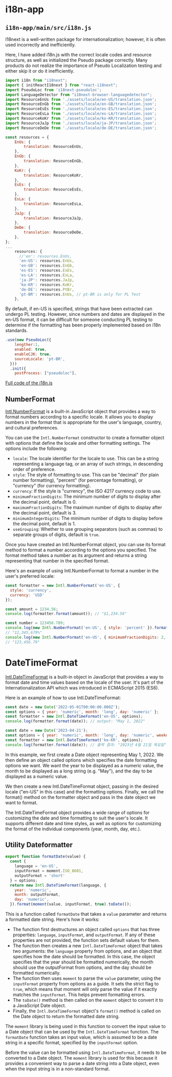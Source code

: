 # i18n-app

## `i18n-app/main/src/i18n.js`
I18next is a well-written package for internationalization; however, it is often used incorrectly and inefficiently.

Here, I have added i18n.js with the correct locale codes and resource structure, as well as initialized the Pseudo package correctly. Many products do not realize the importance of Pseudo Localization testing and either skip it or do it inefficiently.

```javascript
import i18n from "i18next";
import { initReactI18next } from "react-i18next";
import PseudoLoc from 'i18next-pseudoloc';
import LanguageDetector from "i18next-browser-languagedetector";
import ResourceEnUs from './assets/locale/en-US/translation.json';
import ResourceEnGb from './assets/locale/en-GB/translation.json';
import ResourceEsEs from './assets/locale/es-ES/translation.json';
import ResourceEsLa from './assets/locale/es-LA/translation.json';
import ResourceKoKr from './assets/locale/ko-KR/translation.json';
import ResourceJaJp from './assets/locale/ja-JP/translation.json';
import ResourceDeDe from './assets/locale/de-DE/translation.json';

const resources = {
    EnUs: {
        translation: ResourceEnUs,
    },
    EnGb: {
        translation: ResourceEnGb,
    },
    KoKr: {
        translation: ResourceKoKr,
    },
    EsEs: {
        translation: ResourceEsEs,
    },
    EsLa: {
        translation: ResourceEsLa,
    },
    JaJp: {
        translation: ResourceJaJp,
    },
    DeDe: {
        translation: ResourceDeDe,
    },
};
...
    resources: {
      //'en': resources.EnUs,
      'en-US': resources.EnUs,
      'en-GB': resources.EnGb,
      'es-ES': resources.EsEs,
      'es-LA': resources.EsLa,
      'ja-JP': resources.JaJp,
      'ko-KR': resources.KoKr,
      'de-DE': resources.PtBr,
      'pt-BR': resources.EnUs, // pt-BR is only for PL Test
    },
```

By default, if en-US is specified, strings that have been extracted can undergo PL testing. However, since numbers and dates are displayed in the en-US format, it can be difficult for someone conducting PL testing to determine if the formatting has been properly implemented based on i18n standards.
```javascript
.use(new PseudoLoc({
    lengther:1,
    enabled: true,
    enableCJK: true,
    sourceLocale: 'pt-BR',
  }))
  .init({
    postProcess: ["pseudoloc"],
```

[Full code of the i18n.js](https://github.com/xxflux/i18n-app/blob/main/src/i18n.js)

## NumberFormat
[Intl.NumberFormat](https://developer.mozilla.org/en-US/docs/Web/JavaScript/Reference/Global_Objects/Intl/NumberFormat) is a built-in JavaScript object that provides a way to format numbers according to a specific locale. It allows you to display numbers in the format that is appropriate for the user's language, country, and cultural preferences.

You can use the `Intl.NumberFormat` constructor to create a formatter object with options that define the locale and other formatting settings. The options include the following:
* `locale`: The locale identifier for the locale to use. This can be a string representing a language tag, or an array of such strings, in descending order of preference.
* `style`: The style of formatting to use. This can be "decimal" (for plain number formatting), "percent" (for percentage formatting), or "currency" (for currency formatting).
* `currency`: If the style is "currency", the ISO 4217 currency code to use.
* `minimumFractionDigits`: The minimum number of digits to display after the decimal point, default is 0.
* `maximumFractionDigits`: The maximum number of digits to display after the decimal point, default is 3.
* `minimumIntegerDigits`: The minimum number of digits to display before the decimal point, default is 1.
* `useGrouping`: Whether to use grouping separators (such as commas) to separate groups of digits, default is `true`.

Once you have created an Intl.NumberFormat object, you can use its format method to format a number according to the options you specified. The format method takes a number as its argument and returns a string representing that number in the specified format.

Here's an example of using Intl.NumberFormat to format a number in the user's preferred locale:

```javascript
const formatter = new Intl.NumberFormat('en-US', {
  style: 'currency',
  currency: 'USD'
});

const amount = 1234.56;
console.log(formatter.format(amount)); // "$1,234.56"

const number = 123456.789;
console.log(new Intl.NumberFormat('en-US', { style: 'percent' }).format(number));
// "12,345,679%"
console.log(new Intl.NumberFormat('en-US', { minimumFractionDigits: 2, maximumFractionDigits: 2 }).format(number));
// "123,456.79"

```

# DateTimeFormat
[Intl.DateTimeFormat](https://developer.mozilla.org/en-US/docs/Web/JavaScript/Reference/Global_Objects/Intl/DateTimeFormat) is a built-in object in JavaScript that provides a way to format date and time values based on the locale of the user. It's part of the Internationalization API which was introduced in ECMAScript 2015 (ES6).

Here is an example of how to use Intl.DateTimeFormat:
```javascript
const date = new Date('2022-05-01T00:00:00.000Z');
const options = { year: 'numeric', month: 'long', day: 'numeric' };
const formatter = new Intl.DateTimeFormat('en-US', options);
console.log(formatter.format(date)); // output: "May 1, 2022"

const date = new Date('2023-04-21');
const options = { year: 'numeric', month: 'long', day: 'numeric', weekday: 'long' };
const formatter = new Intl.DateTimeFormat('ko-KR', options);
console.log(formatter.format(date)); // 출력 결과: "2023년 4월 21일 목요일"
```

In this example, we first create a Date object representing May 1, 2022. We then define an object called options which specifies the date formatting options we want. We want the year to be displayed as a numeric value, the month to be displayed as a long string (e.g. "May"), and the day to be displayed as a numeric value.

We then create a new Intl.DateTimeFormat object, passing in the desired locale ("en-US" in this case) and the formatting options. Finally, we call the format() method on the formatter object and pass in the date object we want to format.

The Intl.DateTimeFormat object provides a wide range of options for customizing the date and time formatting to suit the user's locale. It supports different date and time styles, as well as options for customizing the format of the individual components (year, month, day, etc.).

## Utility Dateformatter
```javascript
export function formatDate(value) {
  const {
    language = 'en-US',
    inputFormat = moment.ISO_8601,
    outputFormat = 'short'
  } = options;
  return new Intl.DateTimeFormat(language, {
    year: 'numeric',
    month: outputFormat,
    day: 'numeric',
  }).format(moment(value, inputFormat, true).toDate());
```

This is a function called `formatDate` that takes a `value` parameter and returns a formatted date string. Here's how it works:

* The function first destructures an object called `options` that has three properties: `language`, `inputFormat`, and `outputFormat`. If any of these properties are not provided, the function sets default values for them.
* The function then creates a new `Intl.DateTimeFormat` object that takes two arguments: the `language` property from options, and an object that specifies how the date should be formatted. In this case, the object specifies that the year should be formatted numerically, the month should use the outputFormat from options, and the day should be formatted numerically.
* The function then uses `moment` to parse the `value` parameter, using the `inputFormat` property from options as a guide. It sets the strict flag to `true`, which means that moment will only parse the value if it exactly matches the `inputFormat`. This helps prevent formatting errors.
* The `toDate()` method is then called on the `moment` object to convert it to a JavaScript Date object.
* Finally, the `Intl.DateTimeFormat` object's `format()` method is called on the Date object to return the formatted date string.

The `moment` library is being used in this function to convert the input value to a Date object that can be used by the `Intl.DateTimeFormat` function. The `formatDate` function takes an input value, which is assumed to be a date string in a specific format, specified by the `inputFormat` option.

Before the value can be formatted using `Intl.DateTimeFormat`, it needs to be converted to a Date object. The `moment` library is used for this because it provides a convenient way to parse a date string into a Date object, even when the input string is in a non-standard format.
